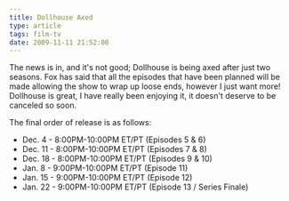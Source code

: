 ```yaml
---
title: Dollhouse Axed
type: article
tags: film-tv
date: 2009-11-11 21:52:00
---
```


The news is in, and it's not good; Dollhouse is being axed after just two seasons. Fox has said that all the episodes that have been planned will be made allowing the show to wrap up loose ends, however I just want more! Dollhouse is great, I have really been enjoying it, it doesn't deserve to be canceled so soon.

The final order of release is as follows:

- Dec. 4 - 8:00PM-10:00PM ET/PT (Episodes 5 &amp; 6)
- Dec. 11 - 8:00PM-10:00PM ET/PT (Episodes 7 &amp; 8)
- Dec. 18 - 8:00PM-10:00PM ET/PT (Episodes 9 &amp; 10)
- Jan. 8 - 9:00PM-10:00PM ET/PT (Episode 11)
- Jan. 15 - 9:00PM-10:00PM ET/PT (Episode 12)
- Jan. 22 - 9:00PM-10:00PM ET/PT (Episode 13 / Series Finale)
